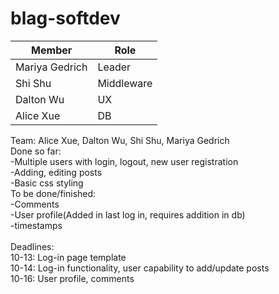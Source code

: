 # blag-softdev

Member | Role
-------|-------
Mariya Gedrich | Leader
Shi Shu | Middleware
Dalton Wu | UX
Alice Xue | DB

Team: Alice Xue, Dalton Wu, Shi Shu, Mariya Gedrich <br>
Done so far: <br>
-Multiple users with login, logout, new user registration<br>
-Adding, editing posts<br>
-Basic css styling<br>
To be done/finished: <br>
-Comments<br>
-User profile(Added in last log in, requires addition in db)<br>
-timestamps<br>
<br>
Deadlines: <br>
10-13: Log-in page template <br>
10-14: Log-in functionality, user capability to add/update posts <br>
10-16: User profile, comments <br>
